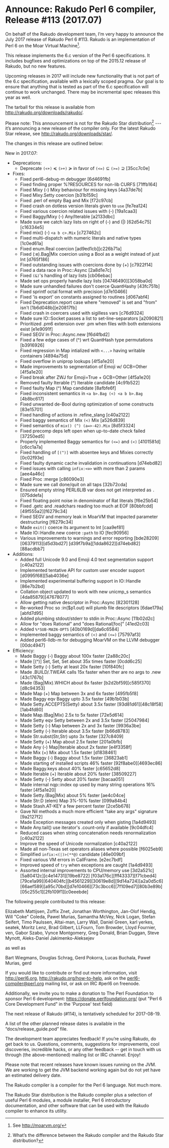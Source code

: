 # Announce: Rakudo Perl 6 compiler, Release #113 (2017.07)

On behalf of the Rakudo development team, I’m very happy to announce the
July 2017 release of Rakudo Perl 6 #113. Rakudo is an implementation of
Perl 6 on the Moar Virtual Machine[^1].

This release implements the 6.c version of the Perl 6 specifications.
It includes bugfixes and optimizations on top of
the 2015.12 release of Rakudo, but no new features.

Upcoming releases in 2017 will include new functionality that is not
part of the 6.c specification, available with a lexically scoped
pragma. Our goal is to ensure that anything that is tested as part of the
6.c specification will continue to work unchanged. There may be incremental
spec releases this year as well.

The tarball for this release is available from <http://rakudo.org/downloads/rakudo/>.

Please note: This announcement is not for the Rakudo Star
distribution[^2] --- it’s announcing a new release of the compiler
only. For the latest Rakudo Star release, see
<http://rakudo.org/downloads/star/>.

The changes in this release are outlined below:

New in 2017.07:
 + Deprecations:
    + Deprecate `(<+)` ≼ `(>+)` ≽ in favor of `(<=)` ⊆ `(>=)` ⊇ [35cc7c0e]
 + Fixes:
    + Fixed perl6-debug-m debugger [6d4691fb]
    + Fixed finding proper %?RESOURCES for non-lib CURFS [71ffb164]
    + Fixed Mixy (-) Mixy behaviour for missing keys [4a37de7b]
    + Fixed Mixy.Setty coercion [b31b159c]
    + Fixed .perl of empty Bag and Mix [f72c97cb]
    + Fixed crash on dotless version literals given to `use` [fe7ea124]
    + Fixed various coercion related issues with (-) [19a1caa3]
    + Fixed Baggy/Mixy (-) Any/Iterable [a2133dbc]
    + Made sure we catch lazy lists on right of (-) and (|) [62d54c75][c16334e5]
    + Fixed mix() (-) `<a b c>.Mix` [c727462c]
    + Fixed multi-dispatch with numeric literals and native types [1c0ed61a]
    + Fixed enum.Real coercion [ad9ed1cb][c226b71a]
    + Fixed (:e).Bag|Mix coercion using a Bool as a weight instead of just Int [d765f186]
    + Fixed outstanding issues with coercions done by (+) [c7922f14]
    + Fixed a data race in Proc::Async [2a8d1e7c]
    + Fixed `(&)`'s handling of lazy lists [cb06ebac]
    + Made set ops properly handle lazy lists [04746490][3058ba0d]
    + Made sure unhandled failures don't coerce QuantHashy [43fc751b]
    + Fixed sprintf octal format with precision [d7e10466]
    + Fixed 'is export' on constants assigned to routines [d067abf4]
    + Fixed Deprecation.report case where "removed" is set and "from" isn't [1b6d048b][e20817fb]
    + Fixed crash in coercers used with sigilless vars [c76d9324]
    + Made sure IO::Socket passes a list to set-line-separators [a2090821]
    + Prioritized .pm6 extension over .pm when files with both extensions exist [e1e9091f]
    + Fixed SEGV in Proc::Async.new [f6d4fbd2]
    + Fixed a few edge cases of (^) wrt QuantHash type permutations [b3916926]
    + Fixed regression in Map intialized with `<...>` having writable containers [4894a75d]
    + Fixed overflow in uniprop lookups [4f5a1e20]
    + Made improvements to segmentation of Emoji w/ GCB=Other [4f5a1e20]
    + Fixed break after ZWJ for Emoji=True + GCB=Other [4f5a1e20]
    + Removed faulty Iterable (^) Iterable candidate [4c91b522]
    + Fixed faulty Map (^) Map candidate [8afbfe6f]
    + Fixed inconsistent semantics in `<a b>.Bag (<) <a b b>.Bag` [4b8bc617]
    + Fixed unwanted de-Bool during optimization of some constructs [83e15701]
    + Fixed handling of actions in .refine_slang [c40a2122]
    + Fixed baggy semantics of Mix `(<)` Mix [a526d839]
    + Fixed semantics of `mix() (^) (a=>-42).Mix` [8d5f3324]
    + Fixed precomp deps left open when up-to-date check failed [37250ed5]
    + Properly implemented Baggy semantics for `(<=)` and `(<)` [4101581d][c6cc1a7a]
    + Fixed handling of `[(^)]` with absentee keys and Mixies correctly [0c02f93e]
    + Fixed faulty dynamic cache invalidation in continuations [d74ebd82]
    + Fixed issues with calling `infix:<⊖>` with more than 2 params [aee4a46c]
    + Fixed Proc :merge [c86090e3]
    + Made sure we call done/quit on all taps [32b72cda]
    + Ensured empty string PERL6LIB var does not get interpreted as `.` [075ddefa]
    + Fixed floating point noise in denominator of Rat literals [f6e25b54]
    + Fixed .getc and .readchars reading too much at EOF [80bbfcdd][49f555a2][f6279c34]
    + Fixed SEGV and memory leak in MoarVM that impacted parameter destructuring [f6279c34]
    + Made `exit()` coerce its argument to Int [caa9ef81]
    + Made IO::Handle.new coerce `:path` to IO [fec90956]
    + Various improvements to warnings and error reporting [bde28209][06379113][d5d3bd27]
        [d39f7b9a][1dda8622][d74ebd82][88acdbb7]
 + Additions:
    + Added full Unicode 9.0 and Emoji 4.0 text segmentation support [c40a2122]
    + Implemented tentative API for custom user encoder support [d0995f68][5ab4036e]
    + Implemented experimental buffering support in IO::Handle [86e7b2bd]
    + Collation object updated to work with new unicmp_s semantics [4da85879][47678077]
    + Allow getting native descriptor in Proc::Async [82301128]
    + Re-worked Proc so :in($p1.out) will plumb file descriptors [6dae179a][abfd7d95]
    + Added plumbing stdout/stderr to stdin in Proc::Async [11b02d2c]
    + Allow for "does Rational" and "does Rational[foo]" [41ed2c03]
    + Added `%*SUB-MAIN-OPTS` [40b0169d][da6c6584]
    + Implemented baggy semantics of `(<)` and `(<=)` [75797af3]
    + Added perl6-lldb-m for debugging MoarVM on the LLVM debugger [00dc4947]
 + Efficiency:
    + Made Baggy (-) Baggy about 100x faster [2a88c20c]
    + Made [(^)] Set, Set, Set about 35x times faster [0cdd6c25]
    + Made Setty (-) Setty at least 20x faster [10f840fc]
    + Made .BUILD/.TWEAK calls 15x faster when ther are no args to .new [43c1767b]
    + Made (Bag|Mix).WHICH about 8x faster [b2d2bf59][c585f370][d8c94353]
    + Made Map (+) Map between 3x and 6x faster [495fb5f8]
    + Made Baggy eqv Baggy upto 3.5x faster [49b1b03b]
    + Made Setty.ACCEPTS(Setty) about 3.5x faster [93d81d61][48c18f58][1ab4fd80]
    + Made Map.(Bag|Mix) 2.5x to 5x faster [72e5d614]
    + Made Setty eqv Setty between 2x and 3.5x faster [25047984]
    + Made Setty (-) Map between 2x and 3x faster [9936a3be]
    + Made Setty (-) Iterable about 3.5x faster [b66d8783]
    + Made Str.subst(Str,Str) upto 3x faster [327c8409]
    + Made Setty (+) Map about 2.5x faster [201a0bfb]
    + Made Any (-) Map|Iterable about 2x faster [e4f3358f]
    + Made Mix (+) Mix about 1.5x faster [d1838461]
    + Made Baggy (-) Baggy about 1.5x faster [36823ab1]
    + Made starting of installed scripts 46% faster [92f8abe0][4693ec86]
    + Made Baggy.keys about 40% faster [c65652d8]
    + Made Iterable (+) Iterable about 20% faster [38509227]
    + Made Setty (-) Setty about 20% faster [bacaa051]
    + Made internal nqp::index op used by many string operations 16% faster [4f5a1e20]
    + Made Setty.(Bag|Mix) about 5% faster [ae4c04ce]
    + Made Str:D (elem) Map 3%-10% faster [099a84b4]
    + Made Stash.AT-KEY a few percent faster [2ce5b678]
    + Gave Nil methods a much more efficient "take any args" signature [9a2127f2]
    + Made Exception messages created only when gisting [1a4d9493]
    + Made Any.tail() use iterator's .count-only if available [9c04dfc4]
    + Reduced cases when string concatenation needs renormalization [c40a2122]
    + Improve the speed of Unicode normalization [c40a2122]
    + Made all non-Texas set operators aliases where possible [f6025eb9]
    + Simplified `infix:<(|)>(**@)` candidate [46e009bf]
    + Fixed various VM errors in CallFrame. [e2ec7bdf]
    + Improved speed of `try` when exceptions are caught [1a4d9493]
    + Assorted internal improvements to CPU/memory use [3d2a521c][5a80412c][c4e14731][19be8722]
        [f03a176c][fff43337][f71cbed4][79ce1a99][640404fc][b4561229][30619e8d][9d14a724][a2a0d5c6]
        [66aef589][a95c70bd][d7e10466][73c3bcc6][7f109ed7][80b3e89b][05c255c1][2fb109f1][c0eeebde]


The following people contributed to this release:

Elizabeth Mattijsen, Zoffix Znet, Jonathan Worthington, Jan-Olof Hendig,
Will "Coke" Coleda, Pawel Murias, Samantha McVey, Nick Logan,
Stefan Seifert, Timo Paulssen, Altai-man, Larry Wall, Daniel Green,
karl yerkes, seatek, Moritz Lenz, Brad Gilbert, LLFourn, Tom Browder,
Lloyd Fournier, ven, Gabor Szabo, Vynce Montgomery, Greg Donald,
Brian Duggan, Steve Mynott, Aleks-Daniel Jakimenko-Aleksejev

as well as

Bart Wiegmans, Douglas Schrag, Gerd Pokorra, Lucas Buchala, Paweł Murias, gerd

If you would like to contribute or find out more information, visit
<http://perl6.org>, <http://rakudo.org/how-to-help>, ask on the
<perl6-compiler@perl.org> mailing list, or ask on IRC #perl6 on freenode.

Additionally, we invite you to make a donation to The Perl Foundation
to sponsor Perl 6 development: <https://donate.perlfoundation.org/>
(put "Perl 6 Core Development Fund" in the 'Purpose' text field)

The next release of Rakudo (#114), is tentatively scheduled for 2017-08-19.

A list of the other planned release dates is available in the
“docs/release_guide.pod” file.

The development team appreciates feedback! If you’re using Rakudo, do
get back to us. Questions, comments, suggestions for improvements, cool
discoveries, incredible hacks, or any other feedback -- get in touch with
us through (the above-mentioned) mailing list or IRC channel. Enjoy!

Please note that recent releases have known issues running on the JVM.
We are working to get the JVM backend working again but do not yet have
an estimated delivery date.

[^1]: See <http://moarvm.org/>

[^2]: What’s the difference between the Rakudo compiler and the Rakudo
Star distribution?

The Rakudo compiler is a compiler for the Perl 6 language.
Not much more.

The Rakudo Star distribution is the Rakudo compiler plus a selection
of useful Perl 6 modules, a module installer, Perl 6 introductory documentation,
and other software that can be used with the Rakudo compiler to enhance its utility.
